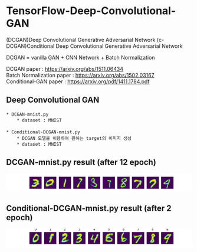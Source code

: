 # TensorFlow-Deep-Convolutional-GAN

(DCGAN)Deep Convolutional Generative Adversarial Network
(c-DCGAN)Conditional Deep Convolutional Generative Adversarial Network

DCGAN = vanilla GAN + CNN Network + Batch Normalization

DCGAN paper : https://arxiv.org/abs/1511.06434  
Batch Normalization paper : https://arxiv.org/abs/1502.03167  
Conditional-GAN paper : https://arxiv.org/pdf/1411.1784.pdf

## Deep Convolutional GAN
    * DCGAN-mnist.py
        * dataset : MNIST
      
    * Conditional-DCGAN-mnist.py
        * DCGAN 모델을 이용하여 원하는 target의 이미지 생성
        * dataset : MNIST
        

## DCGAN-mnist.py result (after 12 epoch)
![DCGAN-mnist.py](./generate/12.png)

## Conditional-DCGAN-mnist.py result (after 2 epoch)
![Conditional-DCGAN-mnist.py](./Conditional-generate/2.png)
